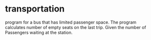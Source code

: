 # transportation
program for a bus that has limited passenger space. The program calculates number of empty seats on the last trip. Given the number of Passengers waiting at the station.
